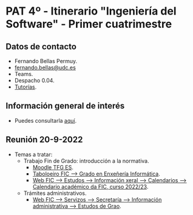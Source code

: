 # PAT 4º - Itinerario "Ingeniería del Software" - Primer cuatrimestre

## Datos de contacto

- Fernando Bellas Permuy.
- fernando.bellas@udc.es
- Teams.
- Despacho 0.04.
- [Tutorías](https://www.udc.es/gl/centros_departamentos_servizos/centros/titorias/?codigo=614).

## Información general de interés

- Puedes consultarla [aquí](pat-informacion-interes.pdf).

## Reunión 20-9-2022

- Temas a tratar: 
  - Trabajo Fin de Grado: introducción a la normativa.
    - [Moodle TFG ES](https://campusvirtual.udc.gal/course/view.php?id=18978).
    - [Taboloeiro FIC --> Grado en Enxeñería Informática](https://udcgal.sharepoint.com/sites/repositoriofic/SitePages/Grao-en-Enxe%C3%B1er%C3%ADa-Inform%C3%A1tica.aspx).
    - [Web FIC --> Estudos --> Información xeral --> Calendarios --> Calendario académico da FIC, curso 2022/23](https://udcgal.sharepoint.com/sites/repositoriofic/Documentos%20compartidos/Forms/AllItems.aspx?id=%2Fsites%2Frepositoriofic%2FDocumentos%20compartidos%2Finformacion%2Fcalendarios%2Facceso%5Fpublico%2Fcalendario%5Facademico%2Epdf&parent=%2Fsites%2Frepositoriofic%2FDocumentos%20compartidos%2Finformacion%2Fcalendarios%2Facceso%5Fpublico&p=true&ga=1).
  - Trámites administrativos.
    - [Web FIC --> Servizos --> Secretaría --> Información administrativa --> Estudos de Grao](https://fic.udc.es/gl/estudos-de-grao).